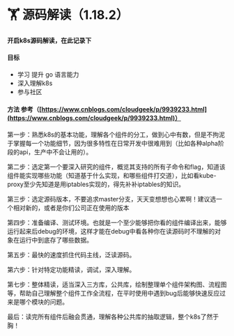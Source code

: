 # 🏋 源码解读（1.18.2）

#### 开启k8s源码解读，在此记录下

#### 目标

* 学习 提升 go 语言能力
* 深入理解k8s&#x20;
* 参与社区

#### 方法  参考（[https://www.cnblogs.com/cloudgeek/p/9939233.html](https://www.cnblogs.com/cloudgeek/p/9939233.html)）

第一步：熟悉k8s的基本功能，理解各个组件的分工，做到心中有数，但是不拘泥于掌握每一个功能细节，因为很多特性在日常开发中很难用到（比如各种alpha阶段的api，生产中不会让用的）。

第二步：选定第一个要深入研究的组件，概览其支持的所有子命令和flag，知道该组件能实现哪些功能（知道基于什么实现，和哪些组件打交道），比如看kube-proxy至少先知道是用iptables实现的，得先补补iptables的知识。

第三步：选定源码版本，不要追求master分支，天天变想想也心累啊！建议选一个相对新的，或者是你们公司正在使用的版本

第四步：准备编译、测试环境。也就是一个至少能够把你看的组件编译出来，能够运行起来后debug的环境，这样才能在debug中看各种你在读源码时不理解的对象在运行中到底存了哪些数据。

第五步：最快的速度抓住代码主线，泛读源码。

第六步：针对特定功能精读，调试，深入理解。

第七步：整体精读，适当深入三方库，公共库，绘制整理单个组件架构图、流程图等，帮助自己理解整个组件工作全流程，在平时使用中遇到bug后能够快速反应过来是哪个模块的问题。

最后：读完所有组件后融会贯通，理解各种公共库的抽取逻辑，整个k8s了然于胸！



